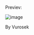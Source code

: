 Previev: 

![image](https://github.com/Vurosek/vs_richpresence/assets/171480844/c71000a1-8c0c-43e5-b307-9b87ab37dc99)

By Vurosek
